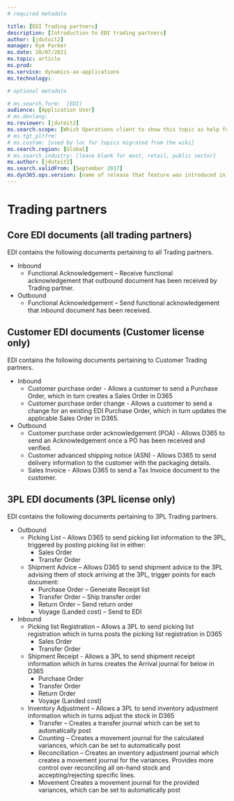 ```yaml
---
# required metadata

title: [EDI Trading partners]
description: [Introduction to EDI trading partners]
author: [jdutoit2]
manager: Kym Parker
ms.date: 20/07/2021
ms.topic: article
ms.prod: 
ms.service: dynamics-ax-applications
ms.technology: 

# optional metadata

# ms.search.form:  [EDI]
audience: [Application User]
# ms.devlang: 
ms.reviewer: [jdutoit2]
ms.search.scope: [Which Operations client to show this topic as help for, to be set by content strategist, see list here: https://microsoft.sharepoint.com/teams/DynDoc/_layouts/15/WopiFrame.aspx?sourcedoc={23419e1c-eb64-42e9-aa9b-79875b428718}&action=edit&wd=target%28Core%20Dynamics%20AX%20CP%20requirements%2Eone%7C4CC185C0%2DEFAA%2D42CD%2D94B9%2D8F2A45E7F61A%2FVersions%20list%20for%20docs%20topics%7CC14BE630%2D5151%2D49D6%2D8305%2D554B5084593C%2F%29]
# ms.tgt_pltfrm: 
# ms.custom: [used by loc for topics migrated from the wiki]
ms.search.region: [Global]
# ms.search.industry: [leave blank for most, retail, public sector]
ms.author: [jdutoit2]
ms.search.validFrom: [September 2017]
ms.dyn365.ops.version: [name of release that feature was introduced in, see list here: https://microsoft.sharepoint.com/teams/DynDoc/_layouts/15/WopiFrame.aspx?sourcedoc={23419e1c-eb64-42e9-aa9b-79875b428718}&action=edit&wd=target%28Core%20Dynamics%20AX%20CP%20requirements%2Eone%7C4CC185C0%2DEFAA%2D42CD%2D94B9%2D8F2A45E7F61A%2FVersions%20list%20for%20docs%20topics%7CC14BE630%2D5151%2D49D6%2D8305%2D554B5084593C%2F%29]
---
```


# Trading partners

## Core EDI documents (all trading partners)

EDI contains the following documents pertaining to all Trading partners.
- Inbound
	- Functional Acknowledgement – Receive functional acknowledgement that outbound document has been received by Trading partner.
- Outbound
	- Functional Acknowledgement – Send functional acknowledgement that inbound document has been received.

## Customer EDI documents (Customer license only)

EDI contains the following documents pertaining to Customer Trading partners.
- Inbound
	- Customer purchase order - Allows a customer to send a Purchase Order, which in turn creates a Sales Order in D365
	- Customer purchase order change - Allows a customer to send a change for an existing EDI Purchase Order, which in turn updates the applicable Sales Order in D365.
- Outbound
	- Customer purchase order acknowledgement (POA) - Allows D365 to send an Acknowledgement once a PO has been received and verified.
	- Customer advanced shipping notice (ASN) - Allows D365 to send delivery information to the customer with the packaging details.
	- Sales Invoice - Allows D365 to send a Tax Invoice document to the customer.

## 3PL EDI documents (3PL license only)

EDI contains the following documents pertaining to 3PL Trading partners.
- Outbound
	- Picking List – Allows D365 to send picking list information to the 3PL, triggered by posting picking list in either:
		- Sales Order
		- Transfer Order
	- Shipment Advice – Allows D365 to send shipment advice to the 3PL advising them of stock arriving at the 3PL, trigger points for each document:
		- Purchase Order – Generate Receipt list
		- Transfer Order – Ship transfer order
		- Return Order – Send return order
		- Voyage (Landed cost) – Send to EDI
- Inbound
	- Picking list Registration – Allows a 3PL to send picking list registration which in turns posts the picking list registration in D365
		- Sales Order
		- Transfer Order
	- Shipment Receipt - Allows a 3PL to send shipment receipt information which in turns creates the Arrival journal for below in D365
		- Purchase Order
		- Transfer Order
		- Return Order
		- Voyage (Landed cost)
	- Inventory Adjustment – Allows a 3PL to send inventory adjustment information which in turns adjust the stock in D365
		- Transfer – Creates a transfer journal which can be set to automatically post
		- Counting – Creates a movement journal for the calculated variances, which can be set to automatically post
		- Reconciliation – Creates an inventory adjustment journal which creates a movement journal for the variances. Provides more control over reconciling all on-hand stock and accepting/rejecting specific lines.
		- Movement Creates a movement journal for the provided variances, which can be set to automatically post

